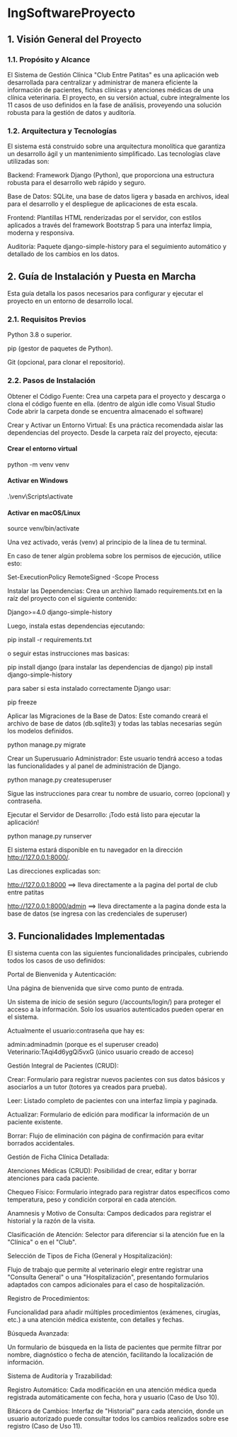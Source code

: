 # IngSoftwareProyecto

## 1. Visión General del Proyecto

### 1.1. Propósito y Alcance
El Sistema de Gestión Clínica "Club Entre Patitas" es una aplicación web desarrollada para centralizar y administrar de manera eficiente la información de pacientes, fichas clínicas y atenciones médicas de una clínica veterinaria. El proyecto, en su versión actual, cubre integralmente los 11 casos de uso definidos en la fase de análisis, proveyendo una solución robusta para la gestión de datos y auditoría.

### 1.2. Arquitectura y Tecnologías
El sistema está construido sobre una arquitectura monolítica que garantiza un desarrollo ágil y un mantenimiento simplificado. Las tecnologías clave utilizadas son:

Backend: Framework Django (Python), que proporciona una estructura robusta para el desarrollo web rápido y seguro.

Base de Datos: SQLite, una base de datos ligera y basada en archivos, ideal para el desarrollo y el despliegue de aplicaciones de esta escala.

Frontend: Plantillas HTML renderizadas por el servidor, con estilos aplicados a través del framework Bootstrap 5 para una interfaz limpia, moderna y responsiva.

Auditoría: Paquete django-simple-history para el seguimiento automático y detallado de los cambios en los datos.

## 2. Guía de Instalación y Puesta en Marcha
Esta guía detalla los pasos necesarios para configurar y ejecutar el proyecto en un entorno de desarrollo local.

### 2.1. Requisitos Previos
Python 3.8 o superior.

pip (gestor de paquetes de Python).

Git (opcional, para clonar el repositorio).

### 2.2. Pasos de Instalación
Obtener el Código Fuente:
Crea una carpeta para el proyecto y descarga o clona el código fuente en ella. (dentro de algún idle como Visual Studio Code abrir la carpeta donde se encuentra almacenado el software)

Crear y Activar un Entorno Virtual:
Es una práctica recomendada aislar las dependencias del proyecto. Desde la carpeta raíz del proyecto, ejecuta:

#### Crear el entorno virtual
python -m venv venv

#### Activar en Windows
.\venv\Scripts\activate

#### Activar en macOS/Linux
source venv/bin/activate

Una vez activado, verás (venv) al principio de la línea de tu terminal.

En caso de tener algún problema sobre los permisos de ejecución, utilice esto:

Set-ExecutionPolicy RemoteSigned -Scope Process

Instalar las Dependencias:
Crea un archivo llamado requirements.txt en la raíz del proyecto con el siguiente contenido:

Django>=4.0
django-simple-history

Luego, instala estas dependencias ejecutando:

pip install -r requirements.txt

o seguir estas instrucciones mas basicas:

pip install django (para instalar las dependencias de django)
pip install django-simple-history

para saber si esta instalado correctamente Django usar:

pip freeze

Aplicar las Migraciones de la Base de Datos:
Este comando creará el archivo de base de datos (db.sqlite3) y todas las tablas necesarias según los modelos definidos.

python manage.py migrate

Crear un Superusuario Administrador:
Este usuario tendrá acceso a todas las funcionalidades y al panel de administración de Django.

python manage.py createsuperuser

Sigue las instrucciones para crear tu nombre de usuario, correo (opcional) y contraseña.

Ejecutar el Servidor de Desarrollo:
¡Todo está listo para ejecutar la aplicación!

python manage.py runserver

El sistema estará disponible en tu navegador en la dirección http://127.0.0.1:8000/.

Las direcciones explicadas son:

http://127.0.0.1:8000 ==> lleva directamente a la pagina del portal de club entre patitas

http://127.0.0.1:8000/admin ==> lleva directamente a la pagina donde esta la base de datos (se ingresa con las credenciales de superuser)

## 3. Funcionalidades Implementadas
El sistema cuenta con las siguientes funcionalidades principales, cubriendo todos los casos de uso definidos:

Portal de Bienvenida y Autenticación:

Una página de bienvenida que sirve como punto de entrada.

Un sistema de inicio de sesión seguro (/accounts/login/) para proteger el acceso a la información. Solo los usuarios autenticados pueden operar en el sistema.

Actualmente el usuario:contraseña que hay es:
 
admin:adminadmin (porque es el superuser creado)
Veterinario:TAqi4d6ygQi5vxG (único usuario creado de acceso)

Gestión Integral de Pacientes (CRUD):

Crear: Formulario para registrar nuevos pacientes con sus datos básicos y asociarlos a un tutor (totores ya creados para prueba).

Leer: Listado completo de pacientes con una interfaz limpia y paginada.

Actualizar: Formulario de edición para modificar la información de un paciente existente.

Borrar: Flujo de eliminación con página de confirmación para evitar borrados accidentales.

Gestión de Ficha Clínica Detallada:

Atenciones Médicas (CRUD): Posibilidad de crear, editar y borrar atenciones para cada paciente.

Chequeo Físico: Formulario integrado para registrar datos específicos como temperatura, peso y condición corporal en cada atención.

Anamnesis y Motivo de Consulta: Campos dedicados para registrar el historial y la razón de la visita.

Clasificación de Atención: Selector para diferenciar si la atención fue en la "Clínica" o en el "Club".

Selección de Tipos de Ficha (General y Hospitalización):

Flujo de trabajo que permite al veterinario elegir entre registrar una "Consulta General" o una "Hospitalización", presentando formularios adaptados con campos adicionales para el caso de hospitalización.

Registro de Procedimientos:

Funcionalidad para añadir múltiples procedimientos (exámenes, cirugías, etc.) a una atención médica existente, con detalles y fechas.

Búsqueda Avanzada:

Un formulario de búsqueda en la lista de pacientes que permite filtrar por nombre, diagnóstico o fecha de atención, facilitando la localización de información.

Sistema de Auditoría y Trazabilidad:

Registro Automático: Cada modificación en una atención médica queda registrada automáticamente con fecha, hora y usuario (Caso de Uso 10).

Bitácora de Cambios: Interfaz de "Historial" para cada atención, donde un usuario autorizado puede consultar todos los cambios realizados sobre ese registro (Caso de Uso 11).
